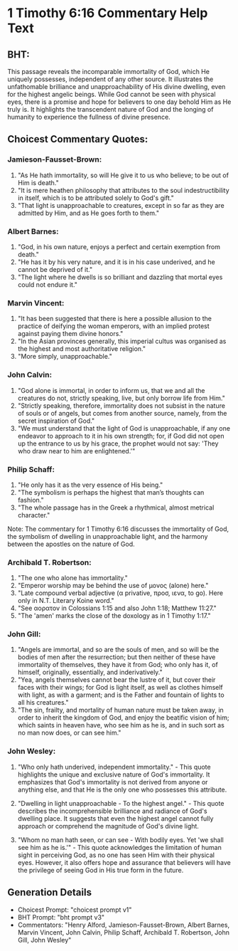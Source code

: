 # 1 Timothy 6:16 Commentary Help Text

## BHT:
This passage reveals the incomparable immortality of God, which He uniquely possesses, independent of any other source. It illustrates the unfathomable brilliance and unapproachability of His divine dwelling, even for the highest angelic beings. While God cannot be seen with physical eyes, there is a promise and hope for believers to one day behold Him as He truly is. It highlights the transcendent nature of God and the longing of humanity to experience the fullness of divine presence.

## Choicest Commentary Quotes:
### Jamieson-Fausset-Brown:
1. "As He hath immortality, so will He give it to us who believe; to be out of Him is death."
2. "It is mere heathen philosophy that attributes to the soul indestructibility in itself, which is to be attributed solely to God's gift."
3. "That light is unapproachable to creatures, except in so far as they are admitted by Him, and as He goes forth to them."

### Albert Barnes:
1. "God, in his own nature, enjoys a perfect and certain exemption from death."
2. "He has it by his very nature, and it is in his case underived, and he cannot be deprived of it."
3. "The light where he dwells is so brilliant and dazzling that mortal eyes could not endure it."

### Marvin Vincent:
1. "It has been suggested that there is here a possible allusion to the practice of deifying the woman emperors, with an implied protest against paying them divine honors."
2. "In the Asian provinces generally, this imperial cultus was organised as the highest and most authoritative religion."
3. "More simply, unapproachable."

### John Calvin:
1. "God alone is immortal, in order to inform us, that we and all the creatures do not, strictly speaking, live, but only borrow life from Him."
2. "Strictly speaking, therefore, immortality does not subsist in the nature of souls or of angels, but comes from another source, namely, from the secret inspiration of God."
3. "We must understand that the light of God is unapproachable, if any one endeavor to approach to it in his own strength; for, if God did not open up the entrance to us by his grace, the prophet would not say: 'They who draw near to him are enlightened.'"

### Philip Schaff:
1. "He only has it as the very essence of His being."
2. "The symbolism is perhaps the highest that man’s thoughts can fashion."
3. "The whole passage has in the Greek a rhythmical, almost metrical character."

Note: The commentary for 1 Timothy 6:16 discusses the immortality of God, the symbolism of dwelling in unapproachable light, and the harmony between the apostles on the nature of God.

### Archibald T. Robertson:
1. "The one who alone has immortality." 
2. "Emperor worship may be behind the use of μονος (alone) here."
3. "Late compound verbal adjective (α privative, προσ, ιενα, to go). Here only in N.T. Literary Koine word."
4. "See αορατον in Colossians 1:15 and also John 1:18; Matthew 11:27."
5. "The 'amen' marks the close of the doxology as in 1 Timothy 1:17."

### John Gill:
1. "Angels are immortal, and so are the souls of men, and so will be the bodies of men after the resurrection; but then neither of these have immortality of themselves, they have it from God; who only has it, of himself, originally, essentially, and inderivatively."
2. "Yea, angels themselves cannot bear the lustre of it, but cover their faces with their wings; for God is light itself, as well as clothes himself with light, as with a garment; and is the Father and fountain of lights to all his creatures."
3. "The sin, frailty, and mortality of human nature must be taken away, in order to inherit the kingdom of God, and enjoy the beatific vision of him; which saints in heaven have, who see him as he is, and in such sort as no man now does, or can see him."

### John Wesley:
1. "Who only hath underived, independent immortality." - This quote highlights the unique and exclusive nature of God's immortality. It emphasizes that God's immortality is not derived from anyone or anything else, and that He is the only one who possesses this attribute.

2. "Dwelling in light unapproachable - To the highest angel." - This quote describes the incomprehensible brilliance and radiance of God's dwelling place. It suggests that even the highest angel cannot fully approach or comprehend the magnitude of God's divine light.

3. "Whom no man hath seen, or can see - With bodily eyes. Yet 'we shall see him as he is.'" - This quote acknowledges the limitation of human sight in perceiving God, as no one has seen Him with their physical eyes. However, it also offers hope and assurance that believers will have the privilege of seeing God in His true form in the future.


## Generation Details
- Choicest Prompt: "choicest prompt v1"
- BHT Prompt: "bht prompt v3"
- Commentators: "Henry Alford, Jamieson-Fausset-Brown, Albert Barnes, Marvin Vincent, John Calvin, Philip Schaff, Archibald T. Robertson, John Gill, John Wesley"
